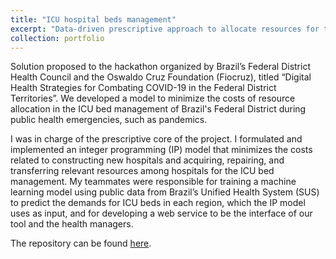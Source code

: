 ```yaml
---
title: "ICU hospital beds management"
excerpt: "Data-driven prescriptive approach to allocate resources for the management of Intensive Care Unit (ICU) hospital beds in Brazil's Federal District, especially during public health emergencies."
collection: portfolio
---
```


Solution proposed to the hackathon organized by Brazil’s Federal District Health Council and the Oswaldo Cruz Foundation (Fiocruz), titled “Digital Health Strategies for Combating COVID-19 in the Federal District Territories”. We developed a model to minimize the costs of resource allocation in the ICU bed management of Brazil's Federal District during public health emergencies, such as pandemics.

I was in charge of the prescriptive core of the project. I formulated and implemented an integer programming (IP) model that minimizes the costs related to constructing new hospitals and acquiring, repairing, and transferring relevant resources among hospitals for the ICU bed management. My teammates were responsible for training a machine learning model using public data from Brazil’s Unified Health System (SUS) to predict the demands for ICU beds in each region, which the IP model uses as input, and for developing a web service to be the interface of our tool and the health managers.

The repository can be found [here](https://github.com/TAIL-OR/tailor-infra).
